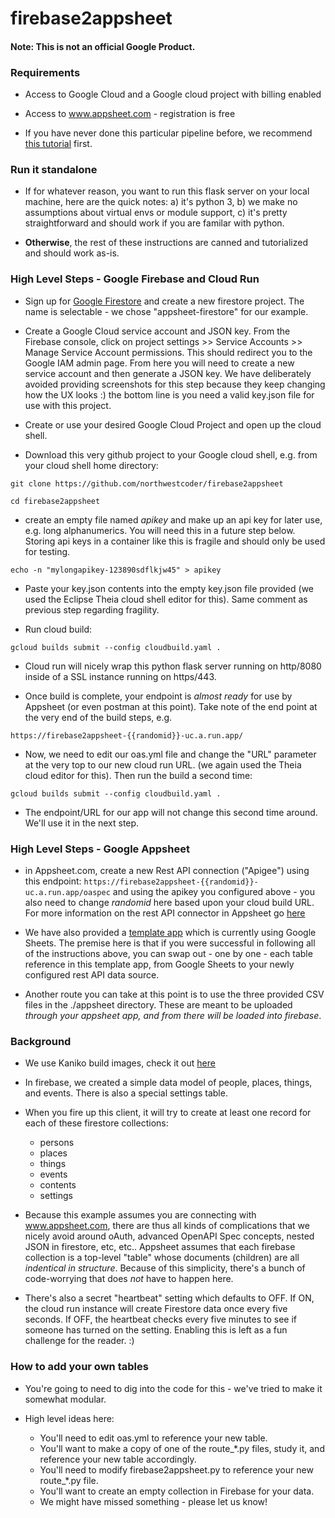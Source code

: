 # firebase2appsheet

#### Note: This is not an official Google Product.

### Requirements

- Access to Google Cloud and a Google cloud project with billing enabled
- Access to www.appsheet.com - registration is free

- If you have never done this particular pipeline before, we recommend [this tutorial](https://cloud.google.com/community/tutorials/building-flask-api-with-cloud-firestore-and-deploying-to-cloud-run) first.

### Run it standalone

- If for whatever reason, you want to run this flask server on your local machine, here are the quick notes: a) it's python 3, b) we make no assumptions about virtual envs or module support, c) it's pretty straightforward and should work if you are familar with python.

- **Otherwise**, the rest of these instructions are canned and tutorialized and should work as-is.


### High Level Steps - Google Firebase and Cloud Run

- Sign up for [Google Firestore](https://firebase.google.com/) and create a new firestore project. The name is selectable - we chose "appsheet-firestore" for our example.

- Create a Google Cloud service account and JSON key. From the Firebase console, click on project settings >> Service Accounts >> Manage Service Account permissions. This should redirect you to the Google IAM admin page. From here you will need to create a new service account and then generate a JSON key. We have deliberately avoided providing screenshots for this step because they keep changing how the UX looks :) the bottom line is you need a valid key.json file for use with this project.

- Create or use your desired Google Cloud Project and open up the cloud shell.

- Download this very github project to your Google cloud shell, e.g. from your cloud shell home directory:

`git clone https://github.com/northwestcoder/firebase2appsheet`

`cd firebase2appsheet`

- create an empty file named *apikey* and make up an api key for later use, e.g. long alphanumerics. You will need this in a future step below. Storing api keys in a container like this is fragile and should only be used for testing.

`echo -n "mylongapikey-123890sdflkjw45" > apikey`

- Paste your key.json contents into the empty key.json file provided (we used the Eclipse Theia cloud shell editor for this). Same comment as previous step regarding fragility.

- Run cloud build:

`gcloud builds submit --config cloudbuild.yaml .`

- Cloud run will nicely wrap this python flask server running on http/8080 inside of a SSL instance running on https/443.

- Once build is complete, your endpoint is *almost ready* for use by Appsheet (or even postman at this point). Take note of the end point at the very end of the build steps, e.g.

`https://firebase2appsheet-{{randomid}}-uc.a.run.app/`

- Now, we need to edit our oas.yml file and change the "URL" parameter at the very top to our new cloud run URL. (we again used the Theia cloud editor for this). Then run the build a second time:

`gcloud builds submit --config cloudbuild.yaml .`

- The endpoint/URL for our app will not change this second time around. We'll use it in the next step.


### High Level Steps - Google Appsheet

- in Appsheet.com, create a new Rest API connection ("Apigee") using this endpoint: `https://firebase2appsheet-{{randomid}}-uc.a.run.app/oaspec` and using the apikey you configured above - you also need to change *randomid* here based upon your cloud build URL. For more information on the rest API connector in Appsheet go [here](https://help.appsheet.com/en/articles/4438873-apigee-data-source) 

- We have also provided a [template app](https://www.appsheet.com/samples/Companion-app-for-a-github-project-See-About--More-Information?appGuidString=4615279d-6ace-4adb-8eda-241bdf692bdc) which is currently using Google Sheets. The premise here is that if you were successful in following all of the instructions above, you can swap out - one by one - each table reference in this template app, from Google Sheets to your newly configured rest API data source.

- Another route you can take at this point is to use the three provided CSV files in the ./appsheet directory. These are meant to be uploaded *through your appsheet app, and from there will be loaded into firebase*.

### Background

- We use Kaniko build images, check it out [here](https://github.com/GoogleContainerTools/kaniko#kaniko---build-images-in-kubernetes)

- In firebase, we created a simple data model of people, places, things, and events. There is also a special settings table.

- When you fire up this client, it will try to create at least one record for each of these firestore collections:

	- persons
	- places
	- things
	- events
	- contents
	- settings

- Because this example assumes you are connecting with www.appsheet.com, there are thus all kinds of complications that we nicely avoid around oAuth, advanced OpenAPI Spec concepts, nested JSON in firestore, etc, etc.. Appsheet assumes that each firebase collection is a top-level "table" whose documents (children) are all *indentical in structure*. Because of this simplicity, there's a bunch of code-worrying that does *not* have to happen here.

- There's also a secret "heartbeat" setting which defaults to OFF. If ON, the cloud run instance will create Firestore data once every five seconds. If OFF, the heartbeat checks every five minutes to see if someone has turned on the setting. Enabling this is left as a fun challenge for the reader. :)

### How to add your own tables

- You're going to need to dig into the code for this - we've tried to make it somewhat modular. 

- High level ideas here:

	- You'll need to edit oas.yml to reference your new table.
	- You'll want to make a copy of one of the route_*.py files, study it, and reference your new table accordingly.
	- You'll need to modify firebase2appsheet.py to reference your new route_*.py file.
	- You'll want to create an empty collection in Firebase for your data.
	- We might have missed something - please let us know!




